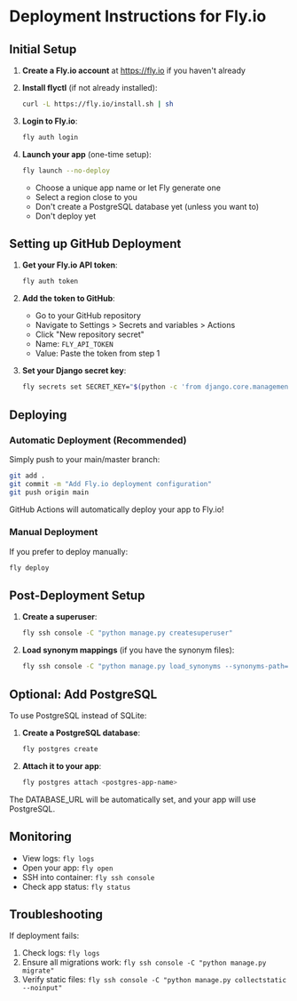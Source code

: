 # Deployment Instructions for Fly.io

## Initial Setup

1. **Create a Fly.io account** at https://fly.io if you haven't already

2. **Install flyctl** (if not already installed):
   ```bash
   curl -L https://fly.io/install.sh | sh
   ```

3. **Login to Fly.io**:
   ```bash
   fly auth login
   ```

4. **Launch your app** (one-time setup):
   ```bash
   fly launch --no-deploy
   ```
   - Choose a unique app name or let Fly generate one
   - Select a region close to you
   - Don't create a PostgreSQL database yet (unless you want to)
   - Don't deploy yet

## Setting up GitHub Deployment

1. **Get your Fly.io API token**:
   ```bash
   fly auth token
   ```

2. **Add the token to GitHub**:
   - Go to your GitHub repository
   - Navigate to Settings > Secrets and variables > Actions
   - Click "New repository secret"
   - Name: `FLY_API_TOKEN`
   - Value: Paste the token from step 1

3. **Set your Django secret key**:
   ```bash
   fly secrets set SECRET_KEY="$(python -c 'from django.core.management.utils import get_random_secret_key; print(get_random_secret_key())')"
   ```

## Deploying

### Automatic Deployment (Recommended)
Simply push to your main/master branch:
```bash
git add .
git commit -m "Add Fly.io deployment configuration"
git push origin main
```

GitHub Actions will automatically deploy your app to Fly.io!

### Manual Deployment
If you prefer to deploy manually:
```bash
fly deploy
```

## Post-Deployment Setup

1. **Create a superuser**:
   ```bash
   fly ssh console -C "python manage.py createsuperuser"
   ```

2. **Load synonym mappings** (if you have the synonym files):
   ```bash
   fly ssh console -C "python manage.py load_synonyms --synonyms-path='../synonyms.txt' --status-synonyms-path='../status_synonyms.txt'"
   ```

## Optional: Add PostgreSQL

To use PostgreSQL instead of SQLite:

1. **Create a PostgreSQL database**:
   ```bash
   fly postgres create
   ```

2. **Attach it to your app**:
   ```bash
   fly postgres attach <postgres-app-name>
   ```

The DATABASE_URL will be automatically set, and your app will use PostgreSQL.

## Monitoring

- View logs: `fly logs`
- Open your app: `fly open`
- SSH into container: `fly ssh console`
- Check app status: `fly status`

## Troubleshooting

If deployment fails:
1. Check logs: `fly logs`
2. Ensure all migrations work: `fly ssh console -C "python manage.py migrate"`
3. Verify static files: `fly ssh console -C "python manage.py collectstatic --noinput"`